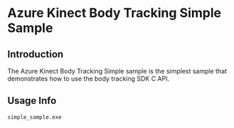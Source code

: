# Azure Kinect Body Tracking Simple Sample

## Introduction

The Azure Kinect Body Tracking Simple sample is the simplest sample that demonstrates how to use the body tracking SDK C API.

## Usage Info

```
simple_sample.exe
```
